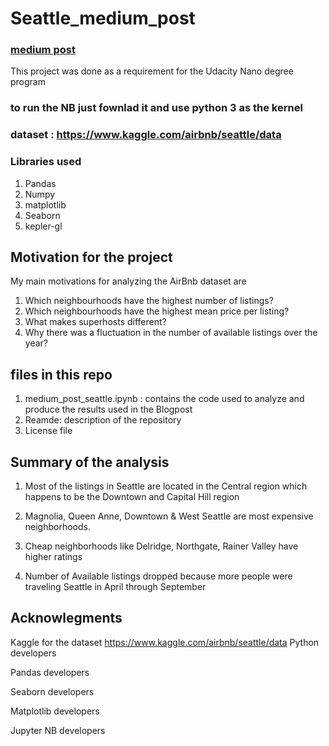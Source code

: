 # Seattle_medium_post
### [medium post](https://medium.com/@uniyalrishabh/airbnb-foot-print-in-seattle-a-case-study-9806d8d6f381)
This project was done as a requirement for the Udacity Nano degree program

### to run the NB just fownlad it and use python 3 as the kernel

### dataset : https://www.kaggle.com/airbnb/seattle/data

### Libraries used
1. Pandas
2. Numpy
3. matplotlib
4. Seaborn
5. kepler-gl

## Motivation for the project

My main motivations for analyzing the AirBnb dataset are

1. Which neighbourhoods have the highest number of listings?
2. Which neighbourhoods have the highest mean price per listing?
3. What makes superhosts different?
4. Why there was a fluctuation in the number of available listings over the year?

## files in this repo

1. medium_post_seattle.ipynb : contains the code used to analyze and produce the results used in the Blogpost
2. Reamde: description of the repository
3. License file


## Summary of the analysis

1. Most of the listings in Seattle are located in the Central region which happens to be the Downtown and Capital Hill region

2. Magnolia, Queen Anne, Downtown & West Seattle are most expensive neighborhoods.

3. Cheap neighborhoods like Delridge, Northgate, Rainer Valley have higher ratings

4. Number of Available listings dropped because more people were traveling Seattle in April through September

## Acknowlegments

Kaggle for the dataset https://www.kaggle.com/airbnb/seattle/data
Python developers 

Pandas developers

Seaborn developers

Matplotlib developers

Jupyter NB developers


